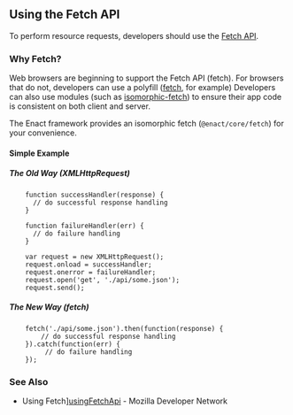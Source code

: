 <section>

## Using the Fetch API

To perform resource requests, developers should use the [Fetch API][fetchApi].

### Why Fetch?

Web browsers are beginning to support the Fetch API (fetch).  For browsers that do not, developers can use a polyfill
([fetch][polyFetch], for example)  Developers can also use modules (such as [isomorphic-fetch][isoFetch]) to ensure their app
code is consistent on both client and server.

The Enact framework provides an isomorphic fetch (`@enact/core/fetch`) for your convenience.

#### Simple Example

##### The Old Way (XMLHttpRequest)

```
	function successHandler(response) {  
	  // do successful response handling
	}
	
	function failureHandler(err) {  
	  // do failure handling
	}
	
	var request = new XMLHttpRequest();  
	request.onload = successHandler;  
	request.onerror = failureHandler;  
	request.open('get', './api/some.json');  
	request.send();
```

##### The New Way (fetch)

```
	fetch('./api/some.json').then(function(response) {
		// do successful response handling
	}).catch(function(err) {
		 // do failure handling
	});
```

### See Also
*   Using Fetch][usingFetchApi] - Mozilla Developer Network

[fetchApi]: https://developer.mozilla.org/en-US/docs/Web/API/Fetch_API
[usingFetchApi]: https://developer.mozilla.org/en-US/docs/Web/API/Fetch_API/Using_Fetch
[polyFetch]: https://github.com/github/fetch
[isoFetch]: https://github.com/matthew-andrews/isomorphic-fetch

</section>
